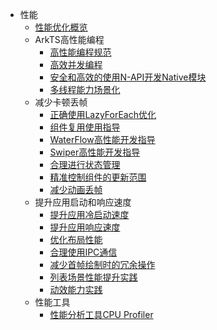 - 性能
  - [性能优化概览](performance-overview.md)
  - ArkTS高性能编程
    - [高性能编程规范](high-performance-programming.md)
    - [高效并发编程](efficient-concurrent-programming.md)
    - [安全和高效的使用N-API开发Native模块](develop-Native-modules-using-NAPI-safely-and-efficiently.md)
    - [多线程能力场景化](multi_thread_capability.md)
  - 减少卡顿丢帧
    - [正确使用LazyForEach优化](lazyforeach_optimization.md)
    - [组件复用使用指导](component-recycle.md)
    - [WaterFlow高性能开发指导](waterflow_optimization.md)
    - [Swiper高性能开发指导](swiper_optimization.md)
    - [合理进行状态管理](proper_state_management.md)
    - [精准控制组件的更新范围](precisely-control-render-scope.md)
    - [减少动画丢帧](reduce-animation-frame-loss.md)
  - 提升应用启动和响应速度
    - [提升应用冷启动速度](improve-application-cold-start-speed.md)
    - [提升应用响应速度](improve-application-response.md)
    - [优化布局性能](reduce-view-nesting-levels.md)
    - [合理使用IPC通信](reasonable-using-ipc.md)
    - [减少首帧绘制时的冗余操作](reduce-redundant-operations-when-render-first-frame.md)
    - [列表场景性能提升实践](list-perf-improvment.md)
    - [动效能力实践](animation_practice.md)
  - 性能工具
    - [性能分析工具CPU Profiler](application-performance-analysis.md)
